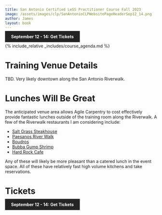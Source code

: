 ```yaml
---
title: San Antonio Certified LeSS Practitioner Course Fall 2023
image: /assets/images/clp/SanAntonioCLPWebsitePageHeaderSep12_14.png
author: James
layout: book
---
```


<a class="wx-button" href="https://agilecarpentry.ticketspice.com/san-antonio-certified-less-practitioner-workshop-fall-2023" style="background:rgba(36,36,36,1);color:white;padding:10px 20px;text-decoration:none;font-weight:bold;" target="_blank">September 12 - 14: Get Tickets</a>

{% include_relative _includes/course_agenda.md %}

# Training Venue Details

TBD. Very likely downtown along the San Antonio Riverwalk.

# Lunches Will Be Great

The anticipated venue area allows Agile Carpentry to cost effectively provide fantastic lunches outside of the training room along the Riverwalk. A few of the Riverwalk restaurants I am considering include:

* [Salt Grass Steakhouse](https://www.saltgrass.com/location/saltgrass-san-antonio-riverwalk/)
* [Paesanos River Walk](https://www.paesanosriverwalk.com/)
* [Boudros](https://www.boudros.com)
* [Bubba Gump Shrimp](https://www.bubbagump.com/location/bubba-gump-san-antonio-tx/)
* [Hard Rock Cafe](https://www.hardrockcafe.com/location/san-antonio/)

Any of these will likely be more pleasant than a catered lunch in the event space. All of these have relatively fast high volume kitchens and take reservations.

# Tickets

<a class="wx-button" href="https://agilecarpentry.ticketspice.com/san-antonio-certified-less-practitioner-workshop-fall-2023" style="background:rgba(36,36,36,1);color:white;padding:10px 20px;text-decoration:none;font-weight:bold;" target="_blank">September 12 - 14: Get Tickets</a>



